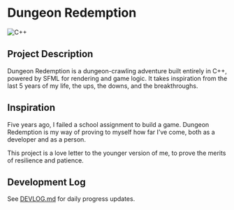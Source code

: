 ﻿# Dungeon Redemption
![C++](https://img.shields.io/badge/-C++-00599C?style=for-the-badge&logo=cplusplus)

##  Project Description
Dungeon Redemption is a  dungeon-crawling adventure built entirely in C++, powered by SFML for rendering and game logic.
It takes inspiration from the last 5 years of my life, the ups, the downs, and the breakthroughs.

## Inspiration
Five years ago, I failed a school assignment to build a game.
Dungeon Redemption is my way of proving to myself how far I’ve come, both as a developer and as a person.

This project is a love letter to the younger version of me, to prove the merits of resilience and patience.



## Development Log
See [DEVLOG.md](DEVLOG.md) for daily progress updates.




